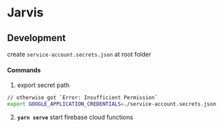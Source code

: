 # Jarvis

## Development

create `service-account.secrets.json` at root folder

#### Commands

1. export secret path

```bash
// otherwise got `Error: Insufficient Permission`
export GOOGLE_APPLICATION_CREDENTIALS=./service-account.secrets.json
```

2. **`yarn serve`** start firebase cloud functions

